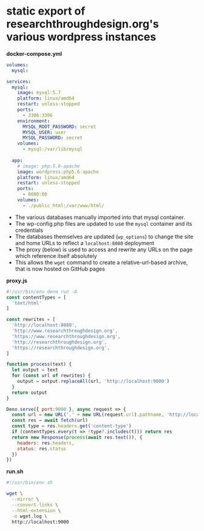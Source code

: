 # static export of researchthroughdesign.org's various wordpress instances

**docker-compose.yml**

```yaml
volumes:
  mysql:

services:
  mysql:
    image: mysql:5.7
    platform: linux/amd64
    restart: unless-stopped
    ports:
      - 3306:3306
    environment:
      MYSQL_ROOT_PASSWORD: secret
      MYSQL_USER: user
      MYSQL_PASSWORD: secret
    volumes:
      - mysql:/var/lib/mysql
  
  app:
    # image: php:5.6-apache
    image: wordpress:php5.6-apache
    platform: linux/amd64
    restart: unless-stopped
    ports:
      - 8080:80
    volumes:
      - ./public_html:/var/www/html/
```

- The various databases manually imported into that mysql container.
- The wp-config.php files are updated to use the `mysql` container and its credentials
- The databases themselves are updated (`wp_options`) to change the site and home URLs to reflect a `localhost:8080` deployment
- The proxy (below) is used to access and rewrite any URLs on the page which reference itself absolutely
- This allows the `wget` command to create a relative-url-based archive, that is now hosted on GitHub pages

**proxy.js**

```js
#!/usr/bin/env deno run -A
const contentTypes = [
  'text/html'
]

const rewrites = [
  'http://localhost:8080',
  'http://www.researchthroughdesign.org',
  'https://www.researchthroughdesign.org',
  'http://researchthroughdesign.org',
  'https://researchthroughdesign.org',
]

function process(text) {
  let output = text
  for (const url of rewrites) {
    output = output.replaceAll(url, 'http://localhost:9000')
  }
  return output
}

Deno.serve({ port:9000 }, async request => {
  const url = new URL('.' + new URL(request.url).pathname, 'http://localhost:8080')
  const res = await fetch(url)
  const type = res.headers.get('content-type')
  if (contentTypes.every(t => !type?.includes(t))) return res
  return new Response(process(await res.text()), {
    headers: res.headers,
    status: res.status
  })
})
```

**run.sh**

```bash
#!/usr/bin/env sh

wget \
  --mirror \
  --convert-links \
  --html-extension \
  -o wget.log \
  http://localhost:9000
```
